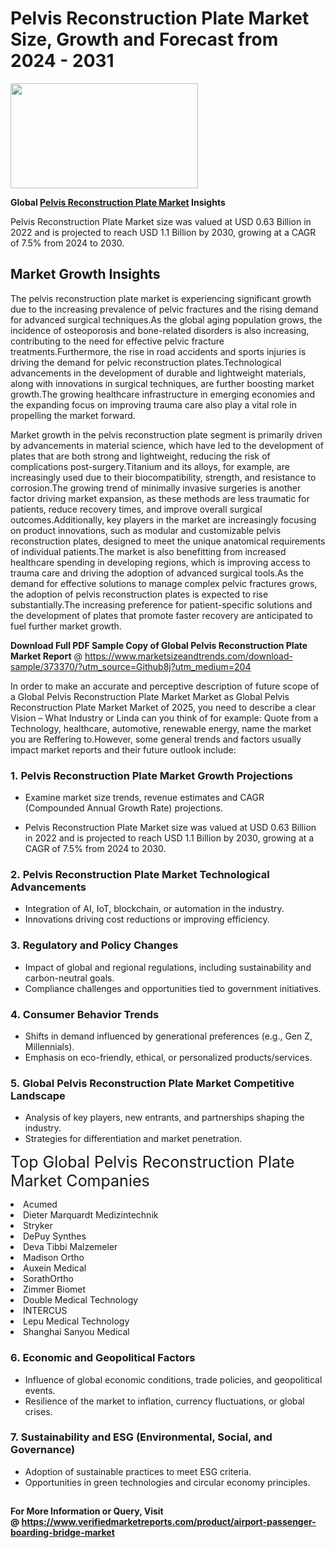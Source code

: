 <H1>Pelvis Reconstruction Plate Market Size, Growth and Forecast from 2024 - 2031</H1><img class="aligncenter size-medium wp-image-584254" src="https://thirdeyenews.in/wp-content/uploads/2024/09/Global-Market-Research-300x168.jpeg" alt="" width="300" height="168" /><p><strong>Global&nbsp;<a href="https://www.marketsizeandtrends.com/download-sample/373370/?utm_source=Github8j?utm_medium=204">Pelvis Reconstruction Plate Market</a> Insights</strong></p><p>Pelvis Reconstruction Plate Market size was valued at USD 0.63 Billion in 2022 and is projected to reach USD 1.1 Billion by 2030, growing at a CAGR of 7.5% from 2024 to 2030.</p><p><h2>Market Growth Insights</h2> <p>The pelvis reconstruction plate market is experiencing significant growth due to the increasing prevalence of pelvic fractures and the rising demand for advanced surgical techniques.As the global aging population grows, the incidence of osteoporosis and bone-related disorders is also increasing, contributing to the need for effective pelvic fracture treatments.Furthermore, the rise in road accidents and sports injuries is driving the demand for pelvic reconstruction plates.Technological advancements in the development of durable and lightweight materials, along with innovations in surgical techniques, are further boosting market growth.The growing healthcare infrastructure in emerging economies and the expanding focus on improving trauma care also play a vital role in propelling the market forward.</p> <p>Market growth in the pelvis reconstruction plate segment is primarily driven by advancements in material science, which have led to the development of plates that are both strong and lightweight, reducing the risk of complications post-surgery.Titanium and its alloys, for example, are increasingly used due to their biocompatibility, strength, and resistance to corrosion.The growing trend of minimally invasive surgeries is another factor driving market expansion, as these methods are less traumatic for patients, reduce recovery times, and improve overall surgical outcomes.Additionally, key players in the market are increasingly focusing on product innovations, such as modular and customizable pelvis reconstruction plates, designed to meet the unique anatomical requirements of individual patients.The market is also benefitting from increased healthcare spending in developing regions, which is improving access to trauma care and driving the adoption of advanced surgical tools.As the demand for effective solutions to manage complex pelvic fractures grows, the adoption of pelvis reconstruction plates is expected to rise substantially.The increasing preference for patient-specific solutions and the development of plates that promote faster recovery are anticipated to fuel further market growth.<p><span class=""><strong>Download Full PDF Sample Copy of Global Pelvis Reconstruction Plate Market Report</strong> @ <a href="https://www.marketsizeandtrends.com/download-sample/373370/?utm_source=Github8j?utm_medium=204" target="_blank">https://www.marketsizeandtrends.com/download-sample/373370/?utm_source=Github8j?utm_medium=204</a></span></p><p>In order to make an accurate and perceptive description of future scope of a Global&nbsp;Pelvis Reconstruction Plate Market Market as Global&nbsp;Pelvis Reconstruction Plate Market Market of 2025, you need to describe a clear Vision &ndash; What Industry or Linda can you think of for example: Quote from a Technology, healthcare, automotive, renewable energy, name the market you are Reffering to.However, some general trends and factors usually impact market reports and their future outlook include:</p><h3>1.&nbsp;<strong>Pelvis Reconstruction Plate Market Growth Projections</strong></h3><ul><li>Examine market size trends, revenue estimates and CAGR (Compounded Annual Growth Rate) projections.</li><li><p>Pelvis Reconstruction Plate Market size was valued at USD 0.63 Billion in 2022 and is projected to reach USD 1.1 Billion by 2030, growing at a CAGR of 7.5% from 2024 to 2030.</p></li></ul><h3>2.&nbsp;<strong>Pelvis Reconstruction Plate Market Technological Advancements</strong></h3><ul><li>Integration of AI, IoT, blockchain, or automation in the industry.</li><li>Innovations driving cost reductions or improving efficiency.</li></ul><h3>3.&nbsp;<strong>Regulatory and Policy Changes</strong></h3><ul><li>Impact of global and regional regulations, including sustainability and carbon-neutral goals.</li><li>Compliance challenges and opportunities tied to government initiatives.</li></ul><h3>4.&nbsp;<strong>Consumer Behavior Trends</strong></h3><ul><li>Shifts in demand influenced by generational preferences (e.g., Gen Z, Millennials).</li><li>Emphasis on eco-friendly, ethical, or personalized products/services.</li></ul><h3>5.&nbsp;<strong>Global Pelvis Reconstruction Plate Market Competitive Landscape</strong></h3><ul><li>Analysis of key players, new entrants, and partnerships shaping the industry.</li><li>Strategies for differentiation and market penetration.</li></ul><p data-pm-slice="1 1 []"><span style="color: inherit; font-family: inherit; font-size: 25px;">Top Global Pelvis Reconstruction Plate Market Companies</span></p><div class="" data-test-id=""><p><li>Acumed</li><li> Dieter Marquardt Medizintechnik</li><li> Stryker</li><li> DePuy Synthes</li><li> Deva Tibbi Malzemeler</li><li> Madison Ortho</li><li> Auxein Medical</li><li> SorathOrtho</li><li> Zimmer Biomet</li><li> Double Medical Technology</li><li> INTERCUS</li><li> Lepu Medical Technology</li><li> Shanghai Sanyou Medical</li></p></div><h3>6.&nbsp;<strong>Economic and Geopolitical Factors</strong></h3><ul><li>Influence of global economic conditions, trade policies, and geopolitical events.</li><li>Resilience of the market to inflation, currency fluctuations, or global crises.</li></ul><h3>7.&nbsp;<strong>Sustainability and ESG (Environmental, Social, and Governance)</strong></h3><ul><li>Adoption of sustainable practices to meet ESG criteria.</li><li>Opportunities in green technologies and circular economy principles.</li></ul><h2><strong style="font-size: 14px;">For More Information or Query, Visit @&nbsp;</strong><a style="background-color: #ffffff; font-size: 14px;" href="https://www.marketsizeandtrends.com/report/pelvis-reconstruction-plate-market/" target="_blank">https://www.verifiedmarketreports.com/product/airport-passenger-boarding-bridge-market</a></h2>